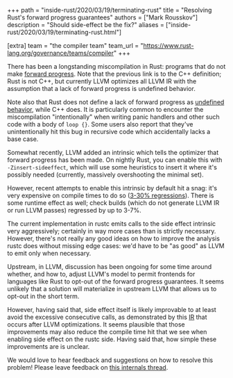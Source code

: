 +++
path = "inside-rust/2020/03/19/terminating-rust"
title = "Resolving Rust's forward progress guarantees"
authors = ["Mark Rousskov"]
description = "Should side-effect be the fix?"
aliases = ["inside-rust/2020/03/19/terminating-rust.html"]

[extra]
team = "the compiler team"
team_url = "https://www.rust-lang.org/governance/teams/compiler"
+++

There has been a longstanding miscompilation in Rust: programs that do not make
[forward progress]. Note that the previous link is to the C++ definition; Rust
is not C++, but currently LLVM optimizes all LLVM IR with the assumption that a
lack of forward progress is undefined behavior.

Note also that Rust does not define a lack of forward progress as [undefined
behavior], while C++ does. It is particularly common to encounter the
miscompilation "intentionally" when writing panic handlers and other such code
with a body of `loop {}`. Some users also report that they've unintentionally
hit this bug in recursive code which accidentally lacks a base case.

Somewhat recently, LLVM added an intrinsic which tells the optimizer that
forward progress has been made. On nightly Rust, you can enable this with
`-Zinsert-sideeffect`, which will use some heuristics to insert it where it's
possibly needed (currently, massively overshooting the minimal set).

However, recent attempts to enable this intrinsic by default hit a snag: it's
very expensive on compile times to do so ([3-30% regressions][compile-time
regressions]). There is some runtime effect as well; check builds (which do not
generate LLVM IR or run LLVM passes) regressed by up to 3-7%.

The current implementation in rustc emits calls to the side effect intrinsic
very aggressively; certainly in way more cases than is strictly necessary.
However, there's not really any good ideas on how to improve the analysis rustc
does without missing edge cases: we'd have to be "as good" as LLVM to emit only
when necessary.

Upstream, in LLVM, discussion has been ongoing for some time around whether, and
how to, adjust LLVM's model to permit frontends for languages like Rust to
opt-out of the forward progress guarantees. It seems unlikely that a solution
will materialize in upstream LLVM that allows us to opt-out in the short term.

However, having said that, side effect itself is likely improvable to at least
avoid the excessive consecutive calls, as demonstrated by this [IR][IR-test]
that occurs after LLVM optimizations. It seems plausible that those
improvements may also reduce the compile time hit that we see when enabling
side effect on the rustc side. Having said that, how simple these improvements
are is unclear.

We would love to hear feedback and suggestions on how to resolve this problem!
Please leave feedback on [this internals
thread](https://internals.rust-lang.org/t/resolving-rusts-forward-progress-guarantees/12003).

[IR-test]: https://gist.github.com/nikic/7e521def71d106c345a255e464b18d3f
[compile-time regressions]: https://perf.rust-lang.org/compare.html?start=66b0c97070f422cb82baaaafc79ee94cab4396c5&end=548b5e75afd6bad696920dfdb69c9812ce0488f1
[forward progress]: https://en.cppreference.com/w/cpp/language/memory_model#Forward_progress
[undefined behavior]: https://rust-lang.github.io/unsafe-code-guidelines/glossary.html#undefined-behavior
